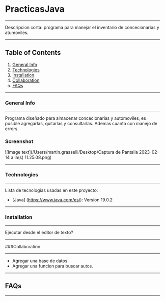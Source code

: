 # PracticasJava
***

Descripcion corta: programa para manejar el inventario de concecionarias y atumoviles.
***

## Table of Contents
1. [General Info](#general-info)
2. [Technologies](#technologies)
3. [Installation](#installation)
4. [Collaboration](#collaboration)
5. [FAQs](#faqs)
***

<a name="general-info"></a>
### General Info
***

Programa diseñado para almacenar concecionarias y automoviles, es posible agregarlas, quitarlas y consultarlas. 
Ademas cuanta con manejo de errors.
### Screenshot
![Image text](/Users/martin.grasselli/Desktop/Captura de Pantalla 2023-02-14 a la(s) 11.25.08.png)
***

### Technologies
***
Lista de tecnologias usadas en este proyecto:
* [Java] (https://www.java.com/es/): Version 19.0.2
***

### Installation
***
Ejecutar desde el editor de texto?
***

###Collaboration
***
* Agregar una base de datos. 
* Agregar una funcion para buscar autos.
***

## FAQs
***
